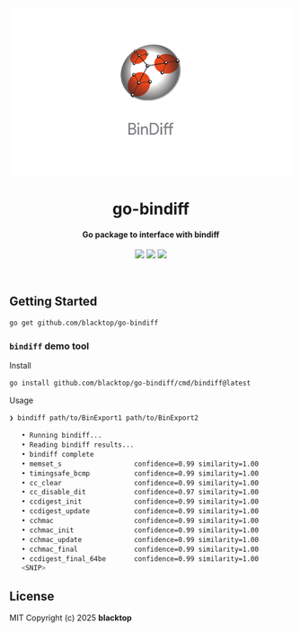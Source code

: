 <p align="center">
  <a href="https://github.com/blacktop/go-bindiff"><img alt="Logo" src="https://github.com/blacktop/go-bindiff/raw/main/logo.png" height="300" /></a>
  <h1 align="center">go-bindiff</h1>
  <h4><p align="center">Go package to interface with bindiff</p></h4>
  <p align="center">
    <a href="https://github.com/blacktop/go-bindiff/actions" alt="Actions">
          <img src="https://github.com/blacktop/go-bindiff/actions/workflows/go.yml/badge.svg" /></a>
    <a href="https://pkg.go.dev/github.com/blacktop/go-bindiff" alt="Docs">
          <img src="https://pkg.go.dev/badge/github.com/blacktop/go-bindiff.svg" /></a>
    <a href="http://doge.mit-license.org" alt="LICENSE">
          <img src="https://img.shields.io/:license-mit-blue.svg" /></a>
</p>
<br>

## Getting Started

```bash
go get github.com/blacktop/go-bindiff
```

### `bindiff` demo tool

Install

```bash
go install github.com/blacktop/go-bindiff/cmd/bindiff@latest
```

Usage

```bash
❯ bindiff path/to/BinExport1 path/to/BinExport2
```
```bash
   • Running bindiff...
   • Reading bindiff results...
   • bindiff complete
   • memset_s                  confidence=0.99 similarity=1.00
   • timingsafe_bcmp           confidence=0.99 similarity=1.00
   • cc_clear                  confidence=0.99 similarity=1.00
   • cc_disable_dit            confidence=0.97 similarity=1.00
   • ccdigest_init             confidence=0.99 similarity=1.00
   • ccdigest_update           confidence=0.99 similarity=1.00
   • cchmac                    confidence=0.99 similarity=1.00
   • cchmac_init               confidence=0.99 similarity=1.00
   • cchmac_update             confidence=0.99 similarity=1.00
   • cchmac_final              confidence=0.99 similarity=1.00
   • ccdigest_final_64be       confidence=0.99 similarity=1.00
   <SNIP>
   ```

## License

MIT Copyright (c) 2025 **blacktop**